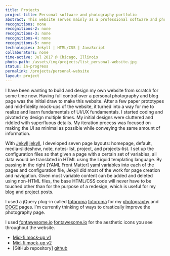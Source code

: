 ```yaml
---
title: Projects
project-title: Personal software and photography portfolio
abstract: This website serves mainly as a professional software and photography portfolio for potential employers/clients. I include a blog using Jekyll in hopes it will provide some positive change in their lives. I outline most of the technologies and libraries used to build this website for guidance to others who would like to learn about them for their own purposes.
recognitions: none
recognitions-2: none
recognitions-3: none
recognitions-4: none
recognitions-5: none
technologies: Jekyll | HTML/CSS | JavaScript
collaborators: none
time-active: Jul 2017 @ Chicago, Illinois
photo-path: /assets/img/projects/list_personal-website.jpg
status: in-progress
permalink: /projects/personal-website
layout: project
---
```


I have been wanting to build and design my own website from scratch for some time now. Having full control over a personal photography and blog page was the initial draw to make this website. After a few paper prototypes and mid-fidelity mock-ups of the website, it turned into a way for me to realize and learn fundamentals of UI/UX fundamentals. I started coding and pivoted my design multiple times. My initial designs were cluttered and riddled with superfluous details. My iteration process was focused on making the UI as minimal as possible while conveying the same amount of information.

With [Jekyll] [jekyll], I developed seven page layouts: homepage, default, media-slideshow, note, notes-list, project, and projects-list. I set up the configuration files so that given a page with a certain set of variables, all data would be translated in HTML using the Liquid templating language. By passing in the right [YAML Front Matter] [yaml] variables into each of the pages and configuration file, Jekyll did most of the work for page creation and navigation. Given most variable content can be added and deleted using non-HTML files, the base HTML/CSS code will never have to be touched other than for the purpose of a redesign, which is useful for my [blog](/notes.html) and [project](/projects.html) posts.

I used a jQuery plug-in called [fotoroma] [fotoroma] for my [photography](/photography.html) and [DOGE](/doge.html) pages. I'm currently thinking of ways to drastically improve the photography page.

I used [fontawesome.io] [fontawesome.io] for the aesthetic icons you see throughout the website.

* <i class="fa fa-file-pdf-o" aria-hidden="true"></i> [Mid-fi mock-up v1](/assets/doc/bak_jason_website_v1.pdf)
* <i class="fa fa-file-pdf-o" aria-hidden="true"></i> [Mid-fi mock-up v2](/assets/doc/bak_jason_website_v2.pdf)
* <i class="fab fa-github" aria-hidden="true"></i> [GitHub repository] [github]

[fotoroma]: http://fotorama.io/
[yaml]: http://jekyllrb.com/docs/frontmatter/
[jekyll]: https://jekyllrb.com
[fontawesome.io]: fontawesome.io
[github]: https://github.com/jasonbak/jasonbak.github.io